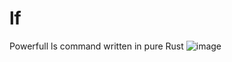 # lf
Powerfull ls command written in pure Rust
![image](https://github.com/DevRadion/lf/assets/33360149/5c72fdae-d847-43a1-8a58-28b9ff800435)

